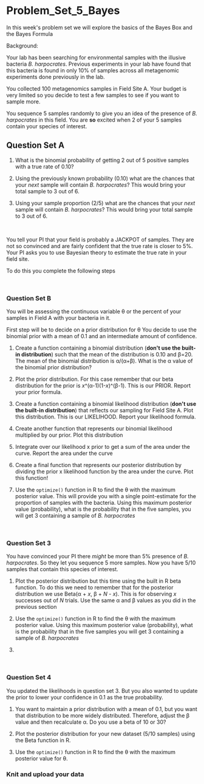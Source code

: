 # Problem_Set_5_Bayes


In this week's problem set we will explore the basics of the Bayes Box and the Bayes Formula

Background:

Your lab has been searching for environmental samples with the illusive bacteria *B. harpocrates*. Previous experiments in your lab have found that this bacteria is found in only 10% of samples across all metagenomic experiments done previously in the lab. 


You collected 100 metagenomics samples in Field Site A. Your budget is very limited so you decide to test a few samples to see if you want to sample more. 

You sequence 5 samples randomly to give you an idea of the presence of *B. harpocrates* in this field. 
You are **so** excited when 2 of your 5 samples contain your species of interest. 

## Question Set A
 
1. What is the binomial probability of getting 2 out of 5 positive samples with a true rate of 0.10?

2. Using the previously known probability (0.10) what are the chances that your _next_ sample will contain *B. harpocrates*? This would bring your total sample to 3 out of 6. 

3. Using your sample proportion (2/5) what are the chances that your _next_ sample will contain *B. harpocrates*? This would bring your total sample to 3 out of 6. 

 &nbsp;

You tell your PI that your field is probably a JACKPOT of samples. They are not so convinced and are fairly confident that the true rate is closer to 5%. 
Your PI asks you to use Bayesian theory to estimate the true rate in your field site. 

To do this you complete the following steps

 &nbsp;

### Question Set B

You will be assessing the continuous variable &theta; or the percent of your samples in Field A with your bacteria in it.

First step will be to decide on a prior distribution for &theta; You decide to use the binomial prior with a mean of 0.1 and an intermediate amount of confidence. 

1. Create a function containing a binomial distribution (**don't use the built-in distribution**) such that the mean of the distribution is 0.10 and &beta;=20. The mean of the binomial distribution is &alpha;/(&alpha;+&beta;). What is the &alpha; value of the binomial prior distribution?
  
3. Plot the prior distribution. For this case remember that our beta distribution for the prior is _x_^(&alpha;-1)(1-_x_)^(&beta;-1). This is our PRIOR. Report your prior formula.

4. Create a function containing a binomial likelihood distribution (**don't use the built-in distribution**) that reflects our sampling for Field Site A. Plot this distribution. This is our LIKELIHOOD. Report your likelihood formula.

5. Create another function that represents our binomial likelihood multiplied by our prior. Plot this distribution

6. Integrate over our likelihood x prior to get a sum of the area under the curve. Report the area under the curve

7. Create a final function that represents our posterior distribution by dividing the prior x likelihood function by the area under the curve. Plot this function!

8. Use the `optimize()` function in R to find the &theta; with the maximum posterior value. This will provide you with a single point-estimate for the proportion of samples with the bacteria. Using this maximum posterior value (probability), what is the probability that in the five samples, you will get 3 containing a sample of *B. harpocrates*

 &nbsp;

### Question Set 3

You have convinced your PI there *might* be more than 5% presence of *B. harpocrates*. So they let you sequence 5 more samples. Now you have 5/10 samples that contain this species of interest. 

1. Plot the posterior distribution but this time using the built in R beta function. To do this we need to remember that for the posterior distribution we use Beta(&alpha; + *x*, &beta; + *N* - *x*). This is for observing *x* successes out of _N_ trials. Use the same &alpha; and &beta; values as you did in the previous section

2. Use the `optimize()` function in R to find the &theta; with the maximum posterior value. Using this maximum posterior value (probability), what is the probability that in the five samples you will get 3 containing a sample of *B. harpocrates*
3. 
 &nbsp;

### Question Set 4

You updated the likelihoods in question set 3. But you also wanted to update the prior to lower your confidence in 0.1 as the true probability.

1. You want to maintain a prior distribution with a mean of 0.1, but you want that distribution to be more widely distributed. Therefore, adjust the &beta; value and then recalculate &alpha;. Do you use a beta of 10 or 30?

2. Plot the posterior distribution for your new dataset (5/10 samples) using the Beta function in R.

3. Use the `optimize()` function in R to find the &theta; with the maximum posterior value for &theta;.  


### Knit and upload your data




